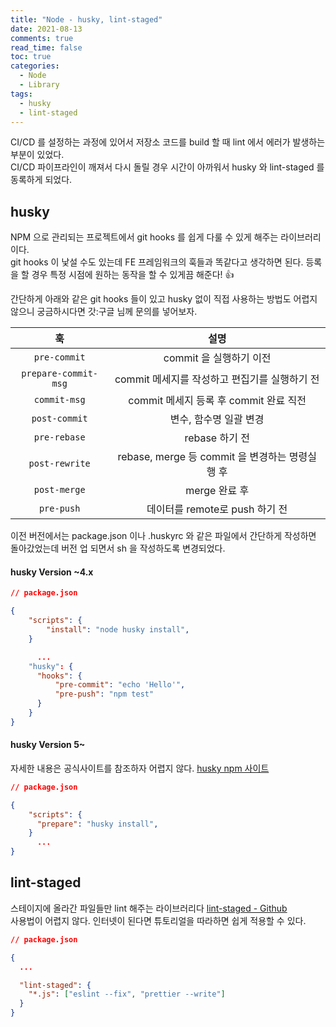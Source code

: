 ```yaml
---
title: "Node - husky, lint-staged"
date: 2021-08-13
comments: true
read_time: false
toc: true
categories:
  - Node
  - Library
tags:
  - husky
  - lint-staged
---
```


CI/CD 를 설정하는 과정에 있어서 저장소 코드를 build 할 때 lint 에서 에러가 발생하는 부분이 있었다.  
CI/CD 파이프라인이 깨져서 다시 돌릴 경우 시간이 아까워서 husky 와 lint-staged 를 동록하게 되었다.

## husky

NPM 으로 관리되는 프로젝트에서 git hooks 를 쉽게 다룰 수 있게 해주는 라이브러리이다.  
git hooks 이 낯설 수도 있는데 FE 프레임워크의 훅들과 똑같다고 생각하면 된다. 등록을 할 경우 특정 시점에 원하는 동작을 할 수 있게끔 해준다! 👍

간단하게 아래와 같은 git hooks 들이 있고 husky 없이 직접 사용하는 방법도 어렵지 않으니 궁금하시다면 갓:구글 님께 문의를 넣어보자.

|          훅          |                      설명                       |
| :------------------: | :---------------------------------------------: |
|     `pre-commit`     |             commit 을 실행하기 이전             |
| `prepare-commit-msg` |  commit 메세지를 작성하고 편집기를 실행하기 전  |
|     `commit-msg`     |     commit 메세지 등록 후 commit 완료 직전      |
|    `post-commit`     |             변수, 함수명 일괄 변경              |
|     `pre-rebase`     |                 rebase 하기 전                  |
|    `post-rewrite`    | rebase, merge 등 commit 을 변경하는 명령실행 후 |
|     `post-merge`     |                  merge 완료 후                  |
|      `pre-push`      |         데이터를 remote로 push 하기 전          |

이전 버전에서는 package.json 이나 .huskyrc 와 같은 파일에서 간단하게 작성하면 돌아갔었는데 버전 업 되면서 sh 을 작성하도록 변경되었다.

#### husky Version ~4.x

```json
// package.json

{
    "scripts": {
        "install": "node husky install",
    }

      ...
    "husky": {
      "hooks": {
          "pre-commit": "echo 'Hello'",
          "pre-push": "npm test"
      }
    }
}
```

#### husky Version 5~

자세한 내용은 공식사이트를 참조하자 어렵지 않다. [husky npm 사이트](https://www.npmjs.com/package/husky)

```json
// package.json

{
    "scripts": {
      "prepare": "husky install",
    }
      ...
}
```

## lint-staged

스테이지에 올라간 파일들만 lint 해주는 라이브러리다 [lint-staged - Github](https://github.com/okonet/lint-staged)  
사용법이 어렵지 않다. 인터넷이 된다면 튜토리얼을 따라하면 쉽게 적용할 수 있다.

```json
// package.json

{
  ...

  "lint-staged": {
    "*.js": ["eslint --fix", "prettier --write"]
  }
}
```
